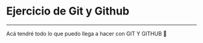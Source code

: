# Ejercicio de Git y Github


------------

Acá tendré todo lo que puedo llega a hacer con GIT Y GITHUB
💛